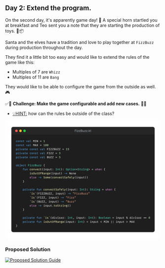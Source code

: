 ## Day 2: Extend the program.

On the second day, it's apparently game day! 🎯
A special horn startled you at breakfast and Teo sent you a note that they are starting the production of toys. 🎁📦

Santa and the elves have a tradition and love to play together at `FizzBuzz` during production throughout the day.

They find it a little bit too easy and would like to extend the rules of the game like this:

- Multiples of 7 are `Whizz`
- Multiples of 11 are `Bang`

They would like to be able to configure the game from the outside as well. 🎮

✅🚀 **Challenge: Make the game configurable and add new cases.** 🚀✅

- <u>💡HINT:</u> how can the rules be outside of the class?

![snippet of the day](snippet.webp)

### Proposed Solution
[![Proposed Solution Guide](../../img/proposed-solution.webp)](solution/step-by-step.md)
